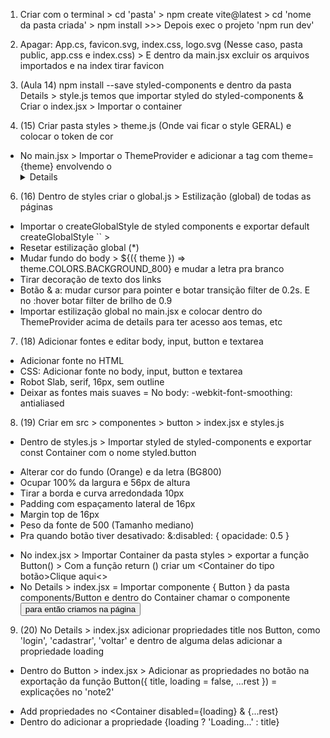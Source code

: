 1. Criar com o terminal > cd 'pasta' > npm create vite@latest > cd 'nome da pasta criada' > npm install >>> Depois exec o projeto 'npm run dev'

2. Apagar: App.cs, favicon.svg, index.css, logo.svg (Nesse caso, pasta public, app.css e index.css) > E dentro da main.jsx excluir os arquivos importados e na index tirar favicon

4. (Aula 14) npm install --save styled-components e dentro da pasta Details > style.js temos que importar styled do styled-components & Criar o index.jsx > Importar o container

5. (15) Criar pasta styles > theme.js (Onde vai ficar o style GERAL) e colocar o token de cor
- No main.jsx > Importar o ThemeProvider e adicionar a tag com theme={theme} envolvendo o <Details>

6. (16) Dentro de styles criar o global.js > Estilização (global) de todas as páginas
- Importar o createGlobalStyle de styled components e exportar default createGlobalStyle `` >
- Resetar estilização global (*)
- Mudar fundo do body > ${({ theme }) => theme.COLORS.BACKGROUND_800} e mudar a letra pra branco
- Tirar decoração de texto dos links
- Botão & a: mudar cursor para pointer e botar transição filter de 0.2s. E no :hover botar filter de brilho de 0.9
- Importar estilização global no main.jsx e colocar dentro do ThemeProvider acima de details para ter acesso aos temas, etc

7. (18) Adicionar fontes e editar body, input, button e textarea
- Adicionar fonte no HTML
- CSS: Adicionar fonte no body, input, button e textarea
- Robot Slab, serif, 16px, sem outline
- Deixar as fontes mais suaves = No body: -webkit-font-smoothing: antialiased

8. (19) Criar em src > componentes > button > index.jsx e styles.js
* Dentro de styles.js > Importar styled de styled-components e exportar const Container com o nome styled.button
- Alterar cor do fundo (Orange) e da letra (BG800) 
- Ocupar 100% da largura e 56px de altura
- Tirar a borda e curva arredondada 10px
- Padding com espaçamento lateral de 16px
- Margin top de 16px
- Peso da fonte de 500 (Tamanho mediano)
- Pra quando botão tiver desativado: &:disabled: { opacidade: 0.5 }
* No index.jsx > Importar Container da pasta styles > exportar a função Button() > Com a função return () criar um <Container do tipo botão>Clique aqui<>
* No Details > index.jsx = Importar componente { Button } da pasta components/Button e dentro do Container chamar o componente <Button /> para então criamos na página

9. (20) No Details > index.jsx adicionar propriedades title nos Button, como 'login', 'cadastrar', 'voltar' e dentro de alguma delas adicionar a propriedade loading
* Dentro do Button > index.jsx > Adicionar as propriedades no botão na exportação da função Button({ title, loading = false, ...rest }) = explicações no 'note2'
- Add propriedades no <Container disabled={loading} & {...rest}
- Dentro do <Container> adicionar a propriedade {loading ? 'Loading...' : title}